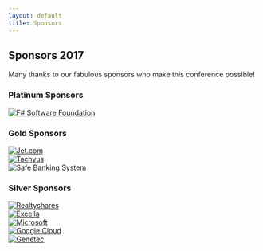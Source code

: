 ```yaml
---
layout: default
title: Sponsors
---
```


<!--  start cfp header   -->
<section id="cfp-header" class="call-for-paper-2017">
    <div class="overlay"></div>
    <div class="container">
        <div class="row">
            <div class="col-md-9">
                <div class="row">
                    <div class="call-for-paper-item">
                        <h2>Sponsors 2017</h2>
                        <p>Many thanks to our fabulous sponsors who make this conference possible!</p> 
                    </div>
                </div><!-- /.row -->
            </div><!-- /.col-md-10 -->
        </div><!-- /.row -->
    </div><!-- /.container -->
</section>
<!--  start cfp header   -->

<!--  start sponsor section  -->
<section class="sponsor">
	<div class="container">
		<div class="row">
			<div class="sponsor-wrapper">
				<div class="ccr-sponsor">
					<h3 class="sponsor-title">Platinum Sponsors</h3>
					<div class="supporters">
						<div class="row">
							<div class="col-sm-4 col-md-4">
								<div class="platinum-item-inner">			
								</div>
							</div>
							<div class="col-sm-4 col-md-4">
								<div class="platinum-item-inner">
									<a href="http://www.fsharp.org/" target="_blank">
										<img class="platinum-item" src="{{ site.baseurl }}public/assets/sponsors/2017/fsharp.png" alt="F# Software Foundation">
									</a>	
								</div>
							</div>	
							<div class="col-sm-4 col-md-4">
								<div class="platinum-item-inner">									
								</div>
							</div>
						</div>
					</div>
				</div><!-- /.platinum-sponsor -->
				<div class="ccr-sponsor">
					<h3 class="sponsor-title">Gold Sponsors</h3>
					<div class="supporters">
						<div class="row">
							<div class="col-sm-4 col-md-4 gold-item">
								<div class="gold-item-inner">									
								</div>
							</div>														
							<div class="col-sm-4 col-md-4 gold-item">
								<div class="gold-item-inner">
									<a href="https://jet.com/" target="_blank">
										<img src="{{ site.baseurl }}public/assets/sponsors/2017/jet.png" alt="Jet.com">
									</a>									
								</div>
							</div>
							<div class="col-sm-4 col-md-4 gold-item">
								<div class="gold-item-inner">
									<a href="http://www.tachyus.com/" target="_blank">
										<img src="{{ site.baseurl }}public/assets/sponsors/2017/tachyus.svg" alt="Tachyus">
									</a>	
								</div>
							</div>
							<div class="col-sm-4 col-md-4 gold-item">
								<div class="gold-item-inner">									
								</div>
							</div>							
						</div>
						<div class="row">
							<div class="col-sm-3 col-md-3 gold-item">
								<div class="gold-item-inner">									
								</div>
							</div>
							<div class="col-sm-3 col-md-3 gold-item">
								<div class="gold-smaller-inner">
									<a href="http://www.safe-banking.com/" target="_blank">
										<img src="{{ site.baseurl }}public/assets/sponsors/2017/sbs.jpeg" alt="Safe Banking System">
									</a>	
								</div>
							</div>														
							<div class="col-sm-3 col-md-3 gold-item">
								<div class="gold-item-inner">	
								</div>
							</div>							
						</div>
					</div>
				</div><!-- /.gold-sponsor -->
				<div class="ccr-sponsor">
					<h3 class="sponsor-title">Silver Sponsors</h3>
					<div>
						<div class="row">
							<div class="col-sm-3 col-md-3">
								<div class="silver-item-inner">									
								</div>
							</div>
							<div class="col-sm-3 col-md-3">
								<div class="silver-item-inner">
									<a href="https://www.realtyshares.com/" target="_blank">
										<img class="silver-item" src="{{ site.baseurl }}public/assets/sponsors/2017/realtyshares.png" alt="Realtyshares">
									</a>
								</div>
							</div>
							<div class="col-sm-3 col-md-3">
								<div class="silver-item-inner">
									<a href="https://www.excella.com/" target="_blank">
										<img class="silver-item" src="{{ site.baseurl }}public/assets/sponsors/2017/excella.png" alt="Excella">
									</a>										
								</div>
							</div>
							<div class="col-sm-3 col-md-3">
								<div class="silver-item-inner">									
								</div>
							</div>
						</div>
						<div class="row silver-row">
							<div class="col-sm-4 col-md-4">
								<div class="silver-item-inner">
									<a href="https://www.microsoft.com/" target="_blank">
										<img class="silver-item" src="{{ site.baseurl }}public/assets/sponsors/2017/microsoft.png" alt="Microsoft">
									</a>										
								</div>
							</div>
							<div class="col-sm-4 col-md-4">
								<div class="silver-item-inner">
									<a href="https://cloud.google.com/" target="_blank">
										<img class="silver-item" src="{{ site.baseurl }}public/assets/sponsors/2017/google_cloud_platform.png" alt="Google Cloud">
									</a>									
								</div>
							</div>
							<div class="col-sm-4 col-md-4">
								<div class="silver-item-inner">
									<a href="https://www.genetec.com/" target="_blank">
										<img class="silver-item" src="{{ site.baseurl }}public/assets/sponsors/2017/genetec.png" alt="Genetec">
									</a>								
								</div>
							</div>
						</div>
					</div>
				</div><!-- /.silver-sponsor -->
			</div><!-- /.sponsor-wrapper -->
		</div><!-- /.row -->
	</div><!-- /.container -->
</section>
<!--  end sponsor section  -->